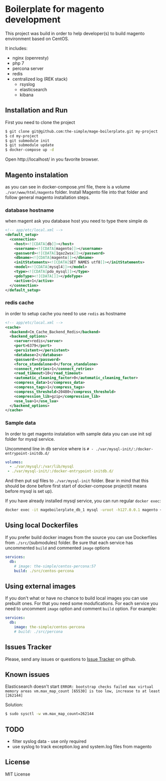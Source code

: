 # Boilerplate for magento development

This project was build in order to help developer(s) to build magento environment based on CentOS.

It includes:
- nginx (openresty)
- php 7
- percona server
- redis
- centralized log (REK stack)
  - rsyslog
  - elasticsearch
  - kibana

## Installation and Run
First you need to clone the project

```bash
$ git clone git@github.com:the-simple/mage-boilerplate.git my-project
$ cd my-project
$ git submodule init
$ git submodule update
$ docker-compose up -d
```
Open http://localhost/ in you favorite browser.

## Magento instalation
as you can see in docker-compose.yml file, there is a volume `./var/www/html/magento` folder. Install Magento file into that folder and follow general magento installation steps.

### database hostname
when magent ask you database host you need to type there simple `db`
```xml
<!-- app/etc/local.xml -->
<default_setup>
  <connection>
    <host><![CDATA[db]]></host>
    <username><![CDATA[magento]]></username>
    <password><![CDATA[1qaz2wsx]]></password>
    <dbname><![CDATA[magento]]></dbname>
    <initStatements><![CDATA[SET NAMES utf8]]></initStatements>
    <model><![CDATA[mysql4]]></model>
    <type><![CDATA[pdo_mysql]]></type>
    <pdoType><![CDATA[]]></pdoType>
    <active>1</active>
  </connection>
</default_setup>
```
### redis cache
in order to setup cache you need to use `redis` as hostname
```xml
<!-- app/etc/local.xml -->
<cache>
  <backend>Cm_Cache_Backend_Redis</backend>
  <backend_options>
    <server>redis</server>
    <port>6379</port>
    <persistent></persistent>
    <database>2</database>
    <password></password>
    <force_standalone>0</force_standalone>
    <connect_retries>1</connect_retries>
    <read_timeout>10</read_timeout>
    <automatic_cleaning_factor>0</automatic_cleaning_factor>
    <compress_data>1</compress_data>
    <compress_tags>1</compress_tags>
    <compress_threshold>20480</compress_threshold>
    <compression_lib>gzip</compression_lib>
    <use_lua>1</use_lua>
  </backend_options>
</cache>
```

### Sample data
In order to get magento instalation with sample data you can use init sql folder for mysql service.

Uncommend line in db service where is `# - ./var/mysql-init/:/docker-entrypoint-initdb.d/`
```yml
volumes:
  - ./var/mysql/:/var/lib/mysql
 - ./var/mysql-init/:/docker-entrypoint-initdb.d/
```
And then put sql files to `./var/mysql-init` folder. Bear in mind that this should be done before first start of docker-compose project(it means before mysql is set up).

If you have already installed mysql service, you can run regular `docker exec`:
```bash
docker exec -it mageboilerplate_db_1 mysql -uroot -h127.0.0.1 magento < path/to/dump.sql
```

## Using local Dockerfiles
If you prefer build docker images from the source you can use Dockerfiles from `./src/`(submodules) folder.
Be sure that each service has uncommented `build` and commented `image` options
```yaml
services:
  db:
    # image: the-simple/centos-percona:57
    build: ./src/centos-percona
```

## Using external images
If you don't what or have no chance to build local images you can use prebuilt ones.
For that you need some modufications. For each service you need to uncomment `image` option and comment `build` option. For example:
```yaml
services:
  db:
    image: the-simple/centos-percona
    # build: ./src/percona
```

## Issues Tracker
Please, send any issues or questions to [Issue Tracker](https://github.com/the-simple/mage-boilerplate/issues) on github.

## Known issues

Elasticsearch doesn't start
`ERROR: bootstrap checks failed max virtual memory areas vm.max_map_count [65530] is too low, increase to at least [262144]`

Solution:
```bash
$ sudo sysctl -w vm.max_map_count=262144
```

## TODO
- filter syslog data - use only required
- use syslog to track exception.log and system.log files from magento

## License
MIT License
